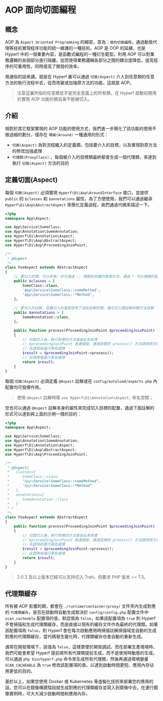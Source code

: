 # AOP 面向切面編程

## 概念

AOP 為 `Aspect Oriented Programming` 的縮寫，意為：`面向切面編程`，通過動態代理等技術實現程序功能的統一維護的一種技術。AOP 是 OOP 的延續，也是 Hyperf 中的一個重要內容，是函數式編程的一種衍生範型。利用 AOP 可以對業務邏輯的各個部分進行隔離，從而使得業務邏輯各部分之間的耦合度降低，提高程序的可重用性，同時提高了開發的效率。   

用通俗的話來講，就是在 Hyperf 裏可以通過 `切面(Aspect)` 介入到任意類的任意方法的執行流程中去，從而改變或加強原方法的功能，這就是 AOP。

> 注意這裏所指的任意類並不是完全意義上的所有類，在 Hyperf 啟動初期用於實現 AOP 功能的類自身不能被切入。

## 介紹

相對於其它框架實現的 AOP 功能的使用方式，我們進一步簡化了該功能的使用不做過細的劃分，僅存在 `環繞(Around)` 一種通用的形式：

- `切面(Aspect)` 為對流程織入的定義類，包括要介入的目標，以及實現對原方法的修改加強處理
- `代理類(ProxyClass)` ，每個被介入的目標類最終都會生成一個代理類，來達到執行 `切面(Aspect)` 方法的目的

## 定義切面(Aspect)

每個 `切面(Aspect)` 必須實現 `Hyperf\Di\Aop\AroundInterface` 接口，並提供 `public` 的 `$classes` 和 `$annotations` 屬性，為了方便使用，我們可以通過繼承 `Hyperf\Di\Aop\AbstractAspect` 來簡化定義過程，我們通過代碼來描述一下。

```php
<?php
namespace App\Aspect;

use App\Service\SomeClass;
use App\Annotation\SomeAnnotation;
use Hyperf\Di\Annotation\Aspect;
use Hyperf\Di\Aop\AbstractAspect;
use Hyperf\Di\Aop\ProceedingJoinPoint;

/**
 * @Aspect
 */
class FooAspect extends AbstractAspect
{
    // 要切入的類，可以多個，亦可通過 :: 標識到具體的某個方法，通過 * 可以模糊匹配
    public $classes = [
        SomeClass::class,
        'App\Service\SomeClass::someMethod',
        'App\Service\SomeClass::*Method',
    ];
    
    // 要切入的註解，具體切入的還是使用了這些註解的類，僅可切入類註解和類方法註解
    public $annotations = [
        SomeAnnotation::class,
    ];

    public function process(ProceedingJoinPoint $proceedingJoinPoint)
    {
        // 切面切入後，執行對應的方法會由此來負責
        // $proceedingJoinPoint 為連接點，通過該類的 process() 方法調用原方法並獲得結果
        // 在調用前進行某些處理
        $result = $proceedingJoinPoint->process();
        // 在調用後進行某些處理
        return $result;
    }
}
```

每個 `切面(Aspect)` 必須定義 `@Aspect` 註解或在 `config/autoload/aspects.php` 內配置均可發揮作用。

> 使用 `@Aspect` 註解時需 `use Hyperf\Di\Annotation\Aspect;` 命名空間；  

您也可以通過 `@Aspect` 註解本身的屬性來完成切入目標的配置，通過下面註解的形式可以達到與上面的示例一樣的目的：

```php
<?php
namespace App\Aspect;

use App\Service\SomeClass;
use App\Annotation\SomeAnnotation;
use Hyperf\Di\Annotation\Aspect;
use Hyperf\Di\Aop\AbstractAspect;
use Hyperf\Di\Aop\ProceedingJoinPoint;

/**
 * @Aspect(
 *   classes={
 *      SomeClass::class,
 *      "App\Service\SomeClass::someMethod",
 *      "App\Service\SomeClass::*Method"
 *   },
 *   annotations={
 *      SomeAnnotation::class
 *   }
 * )
 */
class FooAspect extends AbstractAspect
{
    public function process(ProceedingJoinPoint $proceedingJoinPoint)
    {
        // 切面切入後，執行對應的方法會由此來負責
        // $proceedingJoinPoint 為連接點，通過該類的 process() 方法調用原方法並獲得結果
        // 在調用前進行某些處理
        $result = $proceedingJoinPoint->process();
        // 在調用後進行某些處理
        return $result;
    }
}
```

> 2.0.3 及以上版本已經可以支持切入 Trait，但要求 PHP 版本 >= 7.3。

## 代理類緩存

所有被 AOP 影響的類，都會在 `./runtime/container/proxy/` 文件夾內生成對應的 `代理類緩存`，是否在啟動時自動生成取決於 `config/config.php` 配置文件中 `scan_cacheable` 配置項的值，默認值為 `false`，如果該配置項為 `true` 則 Hyperf 不會掃描和生成代理類緩存，而是直接以現有的緩存文件作為最終的代理類。如果該配置項為 `false`，則 Hyperf 會在每次啟動應用時掃描註解掃描域並自動的生成對應的代理類緩存，當代碼發生變化時，代理類緩存也會自動的重新生成。

通常在開發環境下，該值為 `false`，這樣更便於開發調試，而在部署生產環境時，我們可能會希望 Hyperf 提前將所有代理類提前生成，而不是使用時動態的生成，可以通過 `php bin/hyperf.php` 命令來生成所有代理類，然後再通過環境變量 `SCAN_CACHEABLE` 為 `true` 修改該配置項的值，以達到啟動時間更短、應用內存佔用更低的目的。   

基於以上，如果您使用 Docker 或 Kubernetes 等虛擬化技術來部署您的應用的話，您可以在鏡像構建階段就生成對應的代理類緩存並寫入到鏡像中去，在運行鏡像實例時，可大大減少啟動時間和應用內存。
